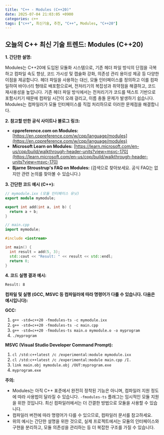```yaml
---
title: "C++ - Modules (C++20)"
date: 2025-07-04 21:03:05 +0900
categories: c++
tags: ["c++", 최신기술, 추천, "C++", Modules, "C++20"]
---
```


## 오늘의 C++ 최신 기술 트렌드: **Modules (C++20)**

**1. 간단한 설명:**

Modules는 C++20에 도입된 모듈화 시스템으로, 기존 헤더 파일 방식의 단점을 극복하고 컴파일 속도 향상, 코드 가시성 및 캡슐화 강화, 의존성 관리 용이성 제공 등 다양한 이점을 제공합니다. 헤더 파일을 사용하는 대신, 모듈 인터페이스를 정의하고 이를 컴파일하여 바이너리 형태로 배포함으로써, 전처리기의 복잡성과 취약점을 해결하고, 코드 재사용성을 높입니다. 기존 헤더 파일 방식에서는 전처리기가 코드를 텍스트 기반으로 포함시키기 때문에 컴파일 시간이 오래 걸리고, 이름 충돌 문제가 발생하기 쉽습니다. Modules는 컴파일러가 모듈 인터페이스를 직접 처리하므로 이러한 문제점을 해결합니다.

**2. 참고할 만한 공식 사이트나 블로그 링크:**

*   **cppreference.com on Modules:** [https://en.cppreference.com/w/cpp/language/modules](https://en.cppreference.com/w/cpp/language/modules)
*   **Microsoft Learn on Modules:** [https://learn.microsoft.com/en-us/cpp/build/walkthrough-header-units?view=msvc-170](https://learn.microsoft.com/en-us/cpp/build/walkthrough-header-units?view=msvc-170)
*   **Bjarne Stroustrup's FAQ on Modules:** (검색으로 찾아보세요. 공식 FAQ는 없지만 관련 논의를 찾아볼 수 있습니다.)

**3. 간단한 코드 예시 (C++):**

```cpp
// mymodule.ixx (모듈 인터페이스 유닛)
export module mymodule;

export int add(int a, int b) {
  return a + b;
}
```

```cpp
// main.cpp
import mymodule;

#include <iostream>

int main() {
  int result = add(5, 3);
  std::cout << "Result: " << result << std::endl;
  return 0;
}
```

**4. 코드 실행 결과 예시:**

```
Result: 8
```

**컴파일 및 실행 (GCC, MSVC 등 컴파일러에 따라 명령어가 다를 수 있습니다. 다음은 예시입니다):**

**GCC:**

1.  `g++ -std=c++20 -fmodules-ts -c mymodule.ixx`
2.  `g++ -std=c++20 -fmodules-ts -c main.cpp`
3.  `g++ -std=c++20 -fmodules-ts main.o mymodule.o -o myprogram`
4.  `./myprogram`

**MSVC (Visual Studio Developer Command Prompt):**

1.  `cl /std:c++latest /c /experimental:module mymodule.ixx`
2.  `cl /std:c++latest /c /experimental:module main.cpp /I.`
3.  `link main.obj mymodule.obj /OUT:myprogram.exe`
4.  `myprogram.exe`

**주의:**

*   Modules는 아직 C++ 표준에서 완전히 정착된 기능은 아니며, 컴파일러 지원 정도에 따라 사용법이 달라질 수 있습니다.  `-fmodules-ts` 플래그는 임시적인 모듈 지원을 위한 것입니다.  최신 컴파일러에서는 더 간결한 방법으로 모듈을 사용할 수 있습니다.
*   컴파일러 버전에 따라 명령어가 다를 수 있으므로, 컴파일러 문서를 참고하세요.
*   위의 예시는 간단한 설명을 위한 것으로, 실제 프로젝트에서는 모듈의 인터페이스와 구현을 분리하고, 모듈 의존성을 관리하는 등 더 복잡한 구조를 가질 수 있습니다.

